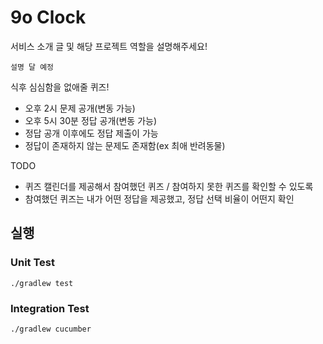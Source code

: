 # 9o Clock

서비스 소개 글 및 해당 프로젝트 역할을 설명해주세요!


```
설명 달 예정
```

식후 심심함을 없애줄 퀴즈!

- 오후 2시 문제 공개(변동 가능)
- 오후 5시 30분 정답 공개(변동 가능)
- 정답 공개 이후에도 정답 제출이 가능
- 정답이 존재하지 않는 문제도 존재함(ex 최애 반려동물)

TODO
- 퀴즈 캘린더를 제공해서 참여했던 퀴즈 / 참여하지 못한 퀴즈를 확인할 수 있도록
- 참여했던 퀴즈는 내가 어떤 정답을 제공했고, 정답 선택 비율이 어떤지 확인

## 실행

### Unit Test

```shell
./gradlew test
```

### Integration Test
```shell
./gradlew cucumber
```


### 
